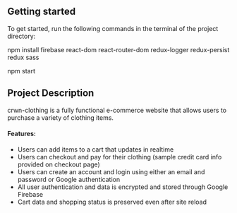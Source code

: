 ## Getting started
To get started, run the following commands in the terminal of the project directory:

npm install firebase react-dom react-router-dom redux-logger redux-persist redux sass

npm start

## Project Description
crwn-clothing is a fully functional e-commerce website that allows users to purchase a variety of clothing items. 

#### Features:
- Users can add items to a cart that updates in realtime
- Users can checkout and pay for their clothing (sample credit card info provided on checkout page)
- Users can create an account and login using either an email and password or Google authentication
- All user authentication and data is encrypted and stored through Google Firebase
- Cart data and shopping status is preserved even after site reload
